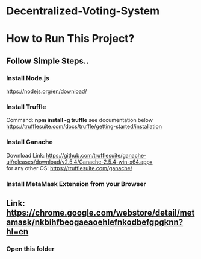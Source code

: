 # Decentralized-Voting-System

# How to Run This Project?

## Follow Simple Steps..

### Install **Node.js** <br/>
https://nodejs.org/en/download/

### Install **Truffle**

Command: **npm install -g truffle**
see documentation below
https://trufflesuite.com/docs/truffle/getting-started/installation

### Install **Ganache**

Download Link: https://github.com/trufflesuite/ganache-ui/releases/download/v2.5.4/Ganache-2.5.4-win-x64.appx <br/>
for any other OS: https://trufflesuite.com/ganache/

### Install **MetaMask** Extension from your Browser <br/>

Link: https://chrome.google.com/webstore/detail/metamask/nkbihfbeogaeaoehlefnkodbefgpgknn?hl=en
---
### Open this folder




